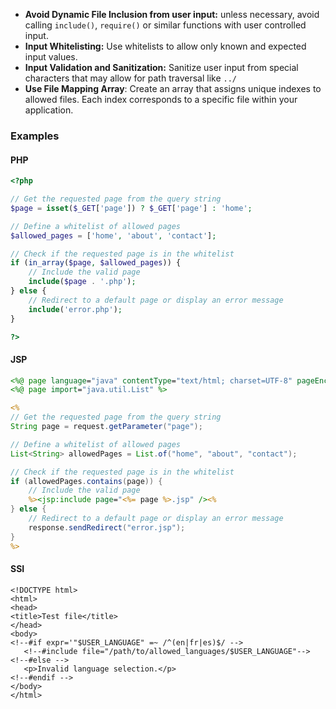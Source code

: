 - **Avoid Dynamic File Inclusion from user input:** unless necessary, avoid calling `include()`, `require()` or similar functions with user controlled input.
- **Input Whitelisting:** Use whitelists to allow only known and expected input values.
- **Input Validation and Sanitization:** Sanitize user input from special characters that may allow for path traversal like `../`
- **Use File Mapping Array**: Create an array that assigns unique indexes to allowed files. Each index corresponds to a specific file within your application.

### Examples

#### PHP

```php
<?php

// Get the requested page from the query string
$page = isset($_GET['page']) ? $_GET['page'] : 'home';

// Define a whitelist of allowed pages
$allowed_pages = ['home', 'about', 'contact'];

// Check if the requested page is in the whitelist
if (in_array($page, $allowed_pages)) {
    // Include the valid page
    include($page . '.php');
} else {
    // Redirect to a default page or display an error message
    include('error.php');
}

?>
```

#### JSP

```jsp
<%@ page language="java" contentType="text/html; charset=UTF-8" pageEncoding="UTF-8"%>
<%@ page import="java.util.List" %>

<%
// Get the requested page from the query string
String page = request.getParameter("page");

// Define a whitelist of allowed pages
List<String> allowedPages = List.of("home", "about", "contact");

// Check if the requested page is in the whitelist
if (allowedPages.contains(page)) {
    // Include the valid page
    %><jsp:include page="<%= page %>.jsp" /><%
} else {
    // Redirect to a default page or display an error message
    response.sendRedirect("error.jsp");
}
%>
```

#### SSI

```ssi
<!DOCTYPE html>
<html>
<head>
<title>Test file</title>
</head>
<body>
<!--#if expr='"$USER_LANGUAGE" =~ /^(en|fr|es)$/ -->
   <!--#include file="/path/to/allowed_languages/$USER_LANGUAGE"-->
<!--#else -->
   <p>Invalid language selection.</p>
<!--#endif -->
</body>
</html>
```